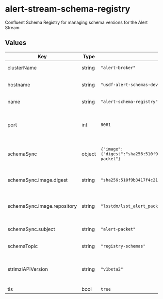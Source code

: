 # alert-stream-schema-registry

Confluent Schema Registry for managing schema versions for the Alert Stream

## Values

| Key | Type | Default | Description |
|-----|------|---------|-------------|
| clusterName | string | `"alert-broker"` | Strimzi "cluster name" of the broker to use as a backend. |
| hostname | string | `"usdf-alert-schemas-dev.slac.stanford.edu"` | Hostname for an ingress which sends traffic to the Schema Registry. |
| name | string | `"alert-schema-registry"` | Name used by the registry, and by its users. |
| port | int | `8081` | Port where the registry is listening. NOTE: Not actually configurable in strimzi-registry-operator, so this basically cannot be changed. |
| schemaSync | object | `{"image":{"digest":"sha256:510f9b3417f4c21a5f95f51172ce778cff18263b7448166c888f10499831cd8f","pullPolicy":"Always","repository":"lsstdm/lsst_alert_packet"},"subject":"alert-packet"}` | Configuration for the Job which injects the most recent alert_packet schema into the Schema Registry |
| schemaSync.image.digest | string | `"sha256:510f9b3417f4c21a5f95f51172ce778cff18263b7448166c888f10499831cd8f"` | Version of the container to use. If container isn't updating in Argo, switch to digest. tag: tickets-DM-42606 |
| schemaSync.image.repository | string | `"lsstdm/lsst_alert_packet"` | Repository of a container which has the alert_packet syncLatestSchemaToRegistry.py program. |
| schemaSync.subject | string | `"alert-packet"` | Subject name to use when inserting data into the Schema Registry |
| schemaTopic | string | `"registry-schemas"` | Name of the topic used by the Schema Registry to store data. |
| strimziAPIVersion | string | `"v1beta2"` | Version of the Strimzi Custom Resource API. The correct value depends on the deployed version of Strimzi. See [this blog post](https://strimzi.io/blog/2021/04/29/api-conversion/) for more. |
| tls | bool | `true` |  |
